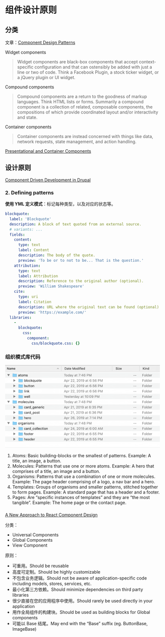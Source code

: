# 组件设计原则

## 分类

文章：[Component Design Patterns](https://medium.com/@nateeborn/component-design-patterns-cbe1bdc7261b)

Widget components

> Widget components are black-box components that accept context-specific configuration and that can ostensibly be added with just a line or two of code. Think a Facebook Plugin, a stock ticker widget, or a jQuery plugin or UI widget.

Compound components

> Compound components are a return to the goodness of markup languages. Think HTML lists or forms. Summarily a compound component is a collection of related, composable components, the compositions of which provide coordinated layout and/or interactivity and state.

Container components

> Container components are instead concerned with things like data, network requests, state management, and action handling.

[Presentational and Container Components](https://medium.com/@dan_abramov/smart-and-dumb-components-7ca2f9a7c7d0)

## 设计原则 

[Component Driven Development in Drupal](https://jigarius.com/blog/drupal-ui-patterns)

### 2. Defining patterns

**使用 YML 定义模式**：标记每种类型，以及对应的状态等。

```yml
blockquote:
  label: 'Blockquote'
  description: A block of text quoted from an external source.
  # variants: ...
  fields:
    content:
      type: text
      label: Content
      description: The body of the quote.
      preview: 'To be or to not to be... That is the question.'
    attribution:
      type: text
      label: Attribution
      description: Reference to the original author (optional).
      preview: 'William Shakespeare'
    cite:
      type: uri
      label: Citation
      description: URL where the original text can be found (optional).
      preview: 'https://example.com/'
  libraries:
    -
      blockquote:
        css:
          component:
            css/blockquote.css: {}
```

### 组织模式库代码

![](../images/drupal-ui-patterns-atomic-design-organization_0.png)

1. Atoms: Basic building-blocks or the smallest of patterns. Example: A title, an image, a button.
2. Molecules: Patterns that use one or more atoms. Example: A hero that comprises of a title, an image and a button.
3. Organisms: Patterns that use a combination of one or more molecules. Example: The page header comprising of a logo, a nav bar and a hero.
4. Templates: Groups of organisms and smaller patterns, stitched together to form pages. Example: A standard page that has a header and a footer.
5. Pages: Are “specific instances of templates” and they are “the most tangible”. Example: The home page or the contact page.

### 

[A New Approach to React Component Design](https://www.freecodecamp.org/news/a-new-approach-to-react-component-design-2bf76a87add1/)

分类：

 - Universal Components
 - Global Components
 - View Component

原则：

 - 可重用。Should be reusable
 - 高度可定制。Should be highly customizable
 - 不包含业务逻辑。Should not be aware of application-specific code including models, stores, services, etc.
 - 最小化第三方依赖。Should minimize dependencies on third party libraries
 - 很少直接在您的应用程序中使用。Should rarely be used directly in your application
 - 用作全局组件的构建块。Should be used as building blocks for Global components
 - 可能以 Base 结尾。May end with the “Base” suffix (eg. ButtonBase, ImageBase)
